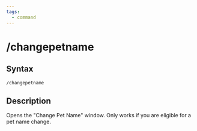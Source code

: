 ```yaml
---
tags:
  - command
---
```


# /changepetname

## Syntax

<!--cmd-syntax-start-->
```eqcommand
/changepetname
```
<!--cmd-syntax-end-->

## Description

<!--cmd-desc-start-->
Opens the "Change Pet Name" window. Only works if you are eligible for a pet name change.
<!--cmd-desc-end-->